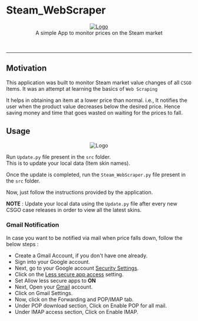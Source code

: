 # Steam_WebScraper
<p align="center">
    <a href="https://github.com/SVijayB/Steam_WebScraper"><img src="https://i.ibb.co/TYzy6P3/Logo.png" alt="Logo" border="0"></a>
    <br>A simple App to monitor prices on the Steam market
</p>

<br>

---

## Motivation

This application was built to monitor Steam market value changes of all `CSGO` Items. It was an attempt at learning the basics of `Web Scraping`

It helps in obtaining an item at a lower price than normal. i.e., It notifies the user when the product value decreases below the desired price. Hence saving money and time that goes wasted on waiting for the prices to fall.

## Usage

<p align="center">
    <img src="https://i.ibb.co/b1Ds5gv/Main-SS.png" alt="Logo" border="0">
</p>

Run `Update.py` file present in the `src` folder.<br>
This is to update your local data (Item skin names). 

Once the update is completed, run the `Steam_WebScraper.py` file present in the `src` folder.

Now, just follow the instructions provided by the application.

**NOTE** : Update your local data using the `Update.py` file after every new CSGO case releases in order to view all the latest skins.

### Gmail Notification 
In case you want to be notified via mail when price falls down, follow the below steps : 
- Create a Gmail Account, if you don't have one already.
- Sign into your Google account.
- Next, go to your Google account <a href="https://myaccount.google.com/security">Security Settings</a>.
- Click on the <a href="https://myaccount.google.com/u/3/lesssecureapps">Less secure app access</a> setting.
- Set Allow less secure apps to **ON**
- Next, Open your [Gmail](https://www.gmail.com/) account.
- Click on Gmail Settings.
- Now, click on the Forwarding and POP/IMAP tab.
- Under POP download section, Click on Enable POP for all mail.
- Under IMAP access section, Click on Enable IMAP.